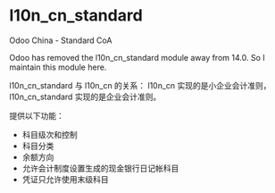 # l10n_cn_standard
Odoo China - Standard CoA

Odoo has removed the l10n_cn_standard module away from 14.0. So I maintain this module here.

l10n_cn_standard 与 l10n_cn 的关系：
l10n_cn 实现的是小企业会计准则，l10n_cn_standard 实现的是企业会计准则。

提供以下功能：
* 科目级次和控制
* 科目分类
* 余额方向
* 允许会计制度设置生成的现金银行日记帐科目
* 凭证只允许使用末级科目
